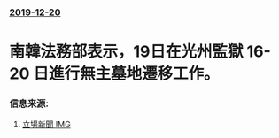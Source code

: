 ### [2019-12-20](/news/2019/12/20/index.md)

##### 
# 南韓法務部表示，19日在光州監獄 16-20 日進行無主墓地遷移工作。 




### 信息来源:

1. [立場新聞 ](https://www.thestandnews.com/international/%E9%9F%93%E5%9C%8B%E5%85%89%E5%B7%9E%E7%9B%A3%E7%8D%84%E8%88%8A%E5%9D%80-%E7%99%BC%E7%8F%BE-40-%E5%A4%9A%E5%85%B7%E8%BA%AB%E4%BB%BD%E4%B8%8D%E6%98%8E%E9%81%BA%E9%AA%B8-%E6%98%AF%E5%90%A6%E6%B6%89-1980-%E5%85%89%E5%B7%9E%E6%B0%91%E9%81%8B%E5%BE%85%E6%9F%A5/) [IMG](https://thestandnews.com/static/v3/images/standhk-og-600x315.png)
